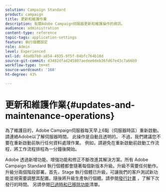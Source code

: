 ```yaml
---
solution: Campaign Standard
product: campaign
title: 更新和維護作業
description: 有關Adobe Campaign伺服器更新和維護操作的資訊。
audience: administration
content-type: reference
topic-tags: application-settings
feature: 執行個體設定
role: Admin
level: Experienced
exl-id: 4da0b7b0-a854-4935-9f5f-04bfc764b18d
source-git-commit: d3482dfad245807aedee6deb36fd67e43c7a66b9
workflow-type: tm+mt
source-wordcount: '168'
ht-degree: 43%

---
```


# 更新和維護作業{#updates-and-maintenance-operations}

為了維護目的，Adobe Campaign伺服器每天早上6點（伺服器時區）重新啟動。 請連絡Adobe以了解伺服器時間。 此操作是自動且透明的。 不過，我們建議您不要在重新啟動前執行任何資料處理作業。 例如，請避免在重新啟動前啟動工作流程，將工作流程排程為一分鐘後開始。

Adobe 透過新增功能、增強功能和修正不斷改進其解決方案。所有 Adobe Campaign Standard 執行個體都會隨著每個新版本升級。升級不需要任何動作。升級分兩個階段部署。首先，Stage 執行個體已升級，可讓我們的客戶測試新功能並視需要調整其配置。隨後將升級生產執行個體。請參閱[發行計畫](https://helpx.adobe.com/tw/campaign/kb/acs-release-planning.html) ，了解下次發行的時間。 另請參閱[已過時和已移除功能](../../rn/using/deprecated-features.md)清單。
